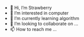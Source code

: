 - 👋 Hi, I’m Strawberry
- 👀 I’m interested in computer
- 🌱 I’m currently learning algorithm
- 💞️ I’m looking to collaborate on ...
- 📫 How to reach me ...

<!---
kyrian330/kyrian330 is a ✨ special ✨ repository because its `README.md` (this file) appears on your GitHub profile.
You can click the Preview link to take a look at your changes.
--->
